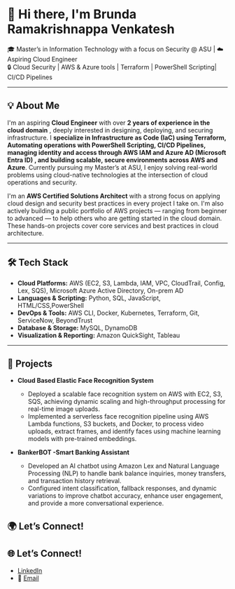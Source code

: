 # 👋 Hi there, I'm Brunda Ramakrishnappa Venkatesh

🎓 Master’s in Information Technology with a focus on Security @ ASU | ☁️ Aspiring Cloud Engineer  
🔒 Cloud Security | AWS & Azure tools | Terraform | PowerShell Scripting| CI/CD Pipelines

---

## 💡 About Me

I'm an aspiring **Cloud Engineer** with over **2 years of experience in the cloud domain** , deeply interested in designing, deploying, and securing infrastructure. I **specialize in Infrastructure as Code (IaC) using Terraform, Automating operations with PowerShell Scripting, CI/CD Pipelines, managing identity and access through AWS IAM and Azure AD (Microsoft Entra ID) , and building scalable, secure environments across AWS and Azure**. Currently pursuing my Master’s at ASU, I enjoy solving real-world problems using cloud-native technologies at the intersection of cloud operations and security. 

I'm an **AWS Certified Solutions Architect** with a strong focus on applying cloud design and security best practices in every project I take on. I'm also actively building a public portfolio of AWS projects — ranging from beginner to advanced — to help others who are getting started in the cloud domain. These hands-on projects cover core services and best practices in cloud architecture.

---

## 🛠️ Tech Stack

- **Cloud Platforms:** AWS (EC2, S3, Lambda, IAM, VPC, CloudTrail, Config, Lex, SQS), Microsoft Azure Active Directory, On-prem AD
- **Languages & Scripting:**  Python, SQL, JavaScript, HTML/CSS,PowerShell
- **DevOps & Tools:** AWS CLI, Docker, Kubernetes, Terraform, Git, ServiceNow, BeyondTrust
- **Database & Storage:** MySQL, DynamoDB
- **Visualization & Reporting:** Amazon QuickSight, Tableau
---

## 🚀 Projects

- **Cloud Based Elastic Face Recognition System**
  - Deployed a scalable face recognition system on AWS with EC2, S3, SQS, achieving dynamic scaling and high-throughput processing for real-time image uploads.
  - Implemented a serverless face recognition pipeline using AWS Lambda functions, S3 buckets, and Docker, to process video uploads, extract frames, and identify faces using machine learning models with pre-trained embeddings.

- **BankerBOT -Smart Banking Assistant**
  - Developed an AI chatbot using Amazon Lex and Natural Language Processing (NLP) to handle bank balance inquiries, money transfers, and transaction history retrieval.
  - Configured intent classification, fallback responses, and dynamic variations to improve chatbot accuracy, enhance user
 engagement, and provide a more conversational experience. 

## 🌍 Let’s Connect!

## 🌐 Let’s Connect!

- [LinkedIn](https://linkedin.com/in/brunda-ramakrishnappa/)
- 📧 [Email](mailto:brundarv@gmail.com)


